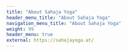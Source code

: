 ```yaml
---
title: "About Sahaja Yoga"
header_menu_title: "About Sahaja Yoga"
navigation_menu_title: "About Sahaja Yoga"
weight: 99
header_menu: true
external: https://sahajayoga.at/
---
```

